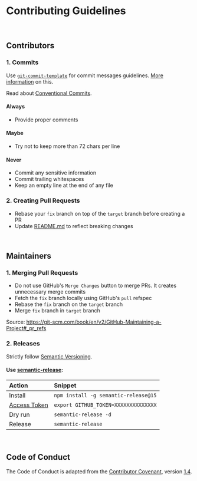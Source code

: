 # Contributing Guidelines

<br>


## Contributors

### 1. Commits

Use [`git-commit-template`](src/config/git/commit-template) for commit messages guidelines. [More information](https://gist.github.com/adeekshith/cd4c95a064977cdc6c50) on this.

Read about [Conventional Commits](https://www.conventionalcommits.org).

#### Always

- Provide proper comments

#### Maybe

- Try not to keep more than 72 chars per line

#### Never

- Commit any sensitive information
- Commit trailing whitespaces
- Keep an empty line at the end of any file

### 2. Creating Pull Requests

- Rebase your `fix` branch on top of the `target` branch before
creating a PR
- Update [README.md](README.md) to reflect breaking changes

<br>


## Maintainers

### 1. Merging Pull Requests

- Do not use GitHub's `Merge Changes` button to merge PRs. It creates
unnecessary merge commits
- Fetch the `fix` branch locally using GitHub's `pull` refspec
- Rebase the `fix` branch on the `target` branch
- Merge `fix` branch in `target` branch

Source: https://git-scm.com/book/en/v2/GitHub-Maintaining-a-Project#_pr_refs

### 2. Releases

Strictly follow [Semantic Versioning](https://semver.org/).

#### Use [semantic-release](https://github.com/semantic-release/semantic-release):

| Action | Snippet |
|:---|:---|
| Install | `npm install -g semantic-release@15` |
| [Access Token](https://github.com/settings/tokens/new) | `export GITHUB_TOKEN=XXXXXXXXXXXXXX` |
| Dry run | `semantic-release -d` |
| Release | `semantic-release` |

<br>


## Code of Conduct

The Code of Conduct is adapted from the
[Contributor Covenant](https://contributor-covenant.org), version
[1.4](https://contributor-covenant.org/version/1/4/).
